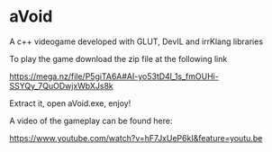 # aVoid
A c++ videogame developed with GLUT, DevIL and irrKlang libraries

To play the game download the zip file at the following link

https://mega.nz/file/P5giTA6A#AI-yo53tD4l_1s_fmOUHi-SSYQy_7QuODwjxWbXJs8k

Extract it, open aVoid.exe, enjoy!

A video of the gameplay can be found  here:

https://www.youtube.com/watch?v=hF7JxUeP6kI&feature=youtu.be
